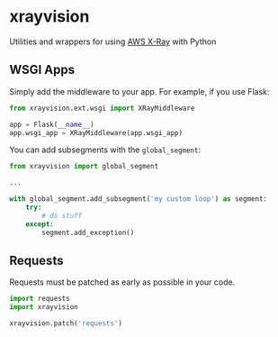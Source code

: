 # xrayvision
Utilities and wrappers for using [AWS X-Ray](https://aws.amazon.com/xray/) with Python

## WSGI Apps

Simply add the middleware to your app. For example, if you use Flask:
```python
from xrayvision.ext.wsgi import XRayMiddleware

app = Flask(__name__)
app.wsgi_app = XRayMiddleware(app.wsgi_app)
```

You can add subsegments with the `global_segment`:
```python
from xrayvision import global_segment

...

with global_segment.add_subsegment('my custom loop') as segment:
    try:
        # do stuff
    except:
        segment.add_exception()
```

## Requests

Requests must be patched as early as possible in your code.
```python
import requests
import xrayvision

xrayvision.patch('requests')
```
